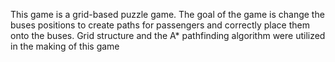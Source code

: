 This game is a grid-based puzzle game. The goal of the game is  change the buses positions to create paths for passengers and correctly place them onto the buses. Grid structure and the A* pathfinding algorithm were utilized in the making of this game


